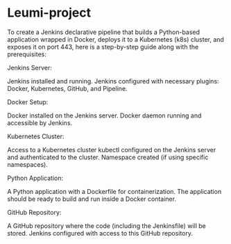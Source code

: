 # Leumi-project

To create a Jenkins declarative pipeline that builds a Python-based application wrapped in Docker, deploys it to a Kubernetes (k8s) cluster, and exposes it on port 443, here is a step-by-step guide along with the 
prerequisites:

Jenkins Server:

Jenkins installed and running.
Jenkins configured with necessary plugins: Docker, Kubernetes, GitHub, and Pipeline.

Docker Setup:

Docker installed on the Jenkins server.
Docker daemon running and accessible by Jenkins.

Kubernetes Cluster:

Access to a Kubernetes cluster 
kubectl configured on the Jenkins server and authenticated to the cluster.
Namespace created (if using specific namespaces).

Python Application:

A Python application with a Dockerfile for containerization.
The application should be ready to build and run inside a Docker container.

GitHub Repository:

A GitHub repository where the code (including the Jenkinsfile) will be stored.
Jenkins configured with access to this GitHub repository.
